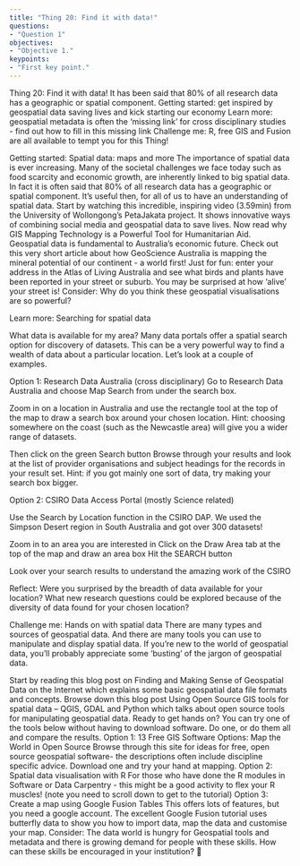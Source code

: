 ```yaml
---
title: "Thing 20: Find it with data!"
questions:
- "Question 1"
objectives:
- "Objective 1."
keypoints:
- "First key point."
---
```


Thing 20: Find it with data!
It has been said that 80% of all research data has a geographic or spatial component.
Getting started: get inspired by geospatial data saving lives and kick starting our economy
Learn more: geospatial metadata is often the ‘missing link’ for cross disciplinary studies - find out how to fill in this missing link
Challenge me: R, free GIS and Fusion are all available to tempt you for this Thing!

Getting started: Spatial data: maps and more
The importance of spatial data is ever increasing. Many of the societal challenges we face today such as food scarcity and economic growth, are inherently linked to big spatial data. In fact it is often said that 80% of all research data has a geographic or spatial component. It’s useful then, for all of us to have an understanding of spatial data.
Start by watching this incredible, inspiring video (3.59min) from the  University of Wollongong’s PetaJakata project.  It shows innovative ways of combining social media and geospatial data to save lives.
Now read why GIS Mapping Technology is a Powerful Tool for Humanitarian Aid.
Geospatial data is fundamental to Australia’s economic future. Check out this very short article about how GeoScience Australia is mapping the mineral potential of our continent - a world first!
Just for fun:  enter your address in the Atlas of Living Australia and see what birds and plants have been reported in your street or suburb. You may be surprised at how ‘alive’ your street is!
Consider:  Why do you think these geospatial visualisations are so powerful?

Learn more: Searching for spatial data

What data is available for my area?
Many data portals offer a spatial search option for discovery of datasets. This can be a very powerful way to find a wealth of data about a particular location.   Let’s look at a couple of examples.

Option 1: Research Data Australia (cross disciplinary)
Go to Research Data Australia and choose Map Search from under the search box.

Zoom in on a location in Australia and use the rectangle tool at the top of the map to draw a search box around your chosen location.  Hint: choosing somewhere on the coast (such as the Newcastle area) will give you a wider range of datasets.

Then click on the green Search button
Browse through your results and look at the list of provider organisations and subject headings for the records in your result set. Hint: if you got mainly one sort of data, try making your search box bigger.

Option 2: CSIRO Data Access Portal (mostly Science related)

Use the Search by Location function in the CSIRO DAP.  We used the Simpson Desert region in South Australia and got over 300 datasets!

Zoom in to an area you are interested in
Click on the Draw Area tab at the top of the map and draw an area box
Hit the SEARCH button

Look over your search results to understand the amazing work of the CSIRO

Reflect: Were you surprised by the breadth of data available for your location?  What new research questions could be explored because of the diversity of data found for your chosen location?

Challenge me: Hands on with spatial data
There are many types and sources of geospatial data.  And there are many tools you can use to manipulate and display spatial data.
If you’re new to the world of geospatial data, you’ll probably appreciate some ‘busting’ of the jargon of geospatial data.

Start by reading this blog post on Finding and Making Sense of Geospatial Data on the Internet which explains some basic geospatial data file formats and concepts.
Browse down this blog post Using Open Source GIS tools for spatial data – QGIS, GDAL and Python which talks about open source tools for manipulating geospatial data.
Ready to get hands on?
You can try one of the tools below without having to download software. Do one, or do them all and compare the results.
Option 1: 13 Free GIS Software Options: Map the World in Open Source
Browse through this site for ideas for free, open source geospatial software- the descriptions often include discipline specific advice.  Download one and try your hand at mapping.
Option 2: Spatial data visualisation with R
For those who have done the R modules in Software or Data Carpentry - this might be a good activity to flex your R muscles! (note you need to scroll down to get to the tutorial)
Option 3: Create a map using Google Fusion Tables
This offers lots of features, but you need a google account. The excellent Google Fusion tutorial uses butterfly data to show you how to import data, map the data and customise your map.
Consider: The data world is hungry for Geospatial tools and metadata and there is growing demand for people with these skills.  How can these skills be encouraged in your institution?


